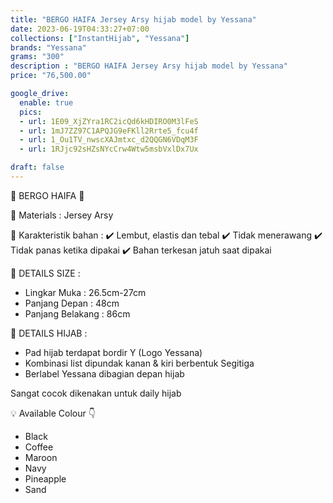```yaml
---
title: "BERGO HAIFA Jersey Arsy hijab model by Yessana"
date: 2023-06-19T04:33:27+07:00
collections: ["InstantHijab", "Yessana"]
brands: "Yessana"
grams: "300"
description : "BERGO HAIFA Jersey Arsy hijab model by Yessana"
price: "76,500.00"

google_drive:
  enable: true
  pics:
  - url: 1E09_XjZYra1RC2icQd6kHDIRO0M3lFeS
  - url: 1mJ7ZZ97C1APQJG9eFKll2Rrte5_fcu4f
  - url: 1_Ou1TV_nwscXAJmtxc_d2QQGN6VDqM3F
  - url: 1RJjc92sHZsNYcCrw4Wtw5msbVxlDx7Ux

draft: false
---
```


🌸 BERGO HAIFA 🌸

💎 Materials : Jersey Arsy

💎 Karakteristik bahan :
✔️ Lembut, elastis dan tebal
✔️ Tidak menerawang
✔️ Tidak panas ketika dipakai
✔️ Bahan terkesan jatuh saat dipakai

💎 DETAILS SIZE :
- Lingkar Muka : 26.5cm-27cm
- Panjang Depan : 48cm
- Panjang Belakang : 86cm

💎 DETAILS HIJAB :
- Pad hijab terdapat bordir Y (Logo Yessana)
- Kombinasi list dipundak kanan & kiri berbentuk Segitiga
- Berlabel Yessana dibagian depan hijab

Sangat cocok dikenakan untuk daily hijab


💡 Available Colour 👇

- Black
- Coffee
- Maroon
- Navy
- Pineapple
- Sand
